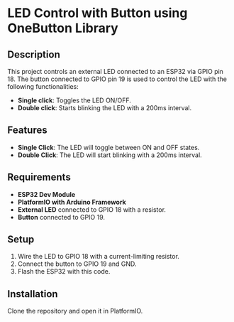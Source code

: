 # LED Control with Button using OneButton Library

## Description
This project controls an external LED connected to an ESP32 via GPIO pin 18. The button connected to GPIO pin 19 is used to control the LED with the following functionalities:
- **Single click**: Toggles the LED ON/OFF.
- **Double click**: Starts blinking the LED with a 200ms interval.

## Features
- **Single Click**: The LED will toggle between ON and OFF states.
- **Double Click**: The LED will start blinking with a 200ms interval.
  
## Requirements
- **ESP32 Dev Module**
- **PlatformIO with Arduino Framework**
- **External LED** connected to GPIO 18 with a resistor.
- **Button** connected to GPIO 19.

## Setup
1. Wire the LED to GPIO 18 with a current-limiting resistor.
2. Connect the button to GPIO 19 and GND.
3. Flash the ESP32 with this code.

## Installation
Clone the repository and open it in PlatformIO.
